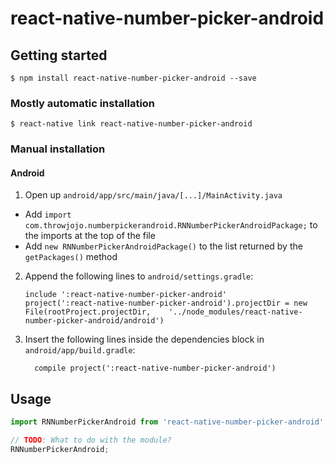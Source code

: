 
# react-native-number-picker-android

## Getting started

`$ npm install react-native-number-picker-android --save`

### Mostly automatic installation

`$ react-native link react-native-number-picker-android`

### Manual installation


#### Android

1. Open up `android/app/src/main/java/[...]/MainActivity.java`
  - Add `import com.throwjojo.numberpickerandroid.RNNumberPickerAndroidPackage;` to the imports at the top of the file
  - Add `new RNNumberPickerAndroidPackage()` to the list returned by the `getPackages()` method
2. Append the following lines to `android/settings.gradle`:
  	```
  	include ':react-native-number-picker-android'
  	project(':react-native-number-picker-android').projectDir = new File(rootProject.projectDir, 	'../node_modules/react-native-number-picker-android/android')
  	```
3. Insert the following lines inside the dependencies block in `android/app/build.gradle`:
  	```
      compile project(':react-native-number-picker-android')
  	```


## Usage
```javascript
import RNNumberPickerAndroid from 'react-native-number-picker-android';

// TODO: What to do with the module?
RNNumberPickerAndroid;
```
  